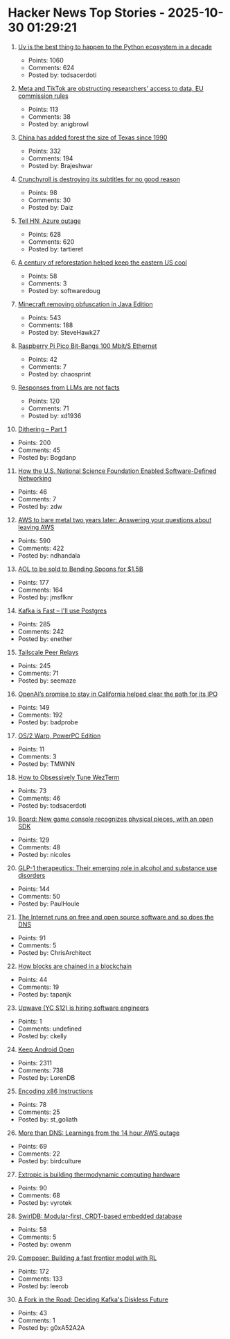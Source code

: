 # Hacker News Top Stories - 2025-10-30 01:29:21

1. [Uv is the best thing to happen to the Python ecosystem in a decade](https://emily.space/posts/251023-uv)
   - Points: 1060
   - Comments: 624
   - Posted by: todsacerdoti

2. [Meta and TikTok are obstructing researchers' access to data, EU commission rules](https://www.science.org/content/article/meta-and-tiktok-are-obstructing-researchers-access-data-european-commission-rules)
   - Points: 113
   - Comments: 38
   - Posted by: anigbrowl

3. [China has added forest the size of Texas since 1990](https://e360.yale.edu/digest/china-new-forest-report)
   - Points: 332
   - Comments: 194
   - Posted by: Brajeshwar

4. [Crunchyroll is destroying its subtitles for no good reason](https://daiz.moe/crunchyroll-is-destroying-its-subtitles-for-no-good-reason/)
   - Points: 98
   - Comments: 30
   - Posted by: Daiz

5. [Tell HN: Azure outage](undefined)
   - Points: 628
   - Comments: 620
   - Posted by: tartieret

6. [A century of reforestation helped keep the eastern US cool](https://news.agu.org/press-release/a-century-of-reforestation-helped-keep-the-eastern-us-cool/)
   - Points: 58
   - Comments: 3
   - Posted by: softwaredoug

7. [Minecraft removing obfuscation in Java Edition](https://www.minecraft.net/en-us/article/removing-obfuscation-in-java-edition)
   - Points: 543
   - Comments: 188
   - Posted by: SteveHawk27

8. [Raspberry Pi Pico Bit-Bangs 100 Mbit/S Ethernet](https://www.elektormagazine.com/news/rp2350-bit-bangs-100-mbit-ethernet)
   - Points: 42
   - Comments: 7
   - Posted by: chaosprint

9. [Responses from LLMs are not facts](https://stopcitingai.com/)
   - Points: 120
   - Comments: 71
   - Posted by: xd1936

10. [Dithering – Part 1](https://visualrambling.space/dithering-part-1/)
   - Points: 200
   - Comments: 45
   - Posted by: Bogdanp

11. [How the U.S. National Science Foundation Enabled Software-Defined Networking](https://cacm.acm.org/federal-funding-of-academic-research/how-the-u-s-national-science-foundation-enabled-software-defined-networking/)
   - Points: 46
   - Comments: 7
   - Posted by: zdw

12. [AWS to bare metal two years later: Answering your questions about leaving AWS](https://oneuptime.com/blog/post/2025-10-29-aws-to-bare-metal-two-years-later/view)
   - Points: 590
   - Comments: 422
   - Posted by: ndhandala

13. [AOL to be sold to Bending Spoons for $1.5B](https://www.axios.com/2025/10/29/aol-bending-spoons-deal)
   - Points: 177
   - Comments: 164
   - Posted by: jmsflknr

14. [Kafka is Fast – I'll use Postgres](https://topicpartition.io/blog/postgres-pubsub-queue-benchmarks)
   - Points: 285
   - Comments: 242
   - Posted by: enether

15. [Tailscale Peer Relays](https://tailscale.com/blog/peer-relays-beta)
   - Points: 245
   - Comments: 71
   - Posted by: seemaze

16. [OpenAI’s promise to stay in California helped clear the path for its IPO](https://www.wsj.com/tech/ai/openais-promise-to-stay-in-california-helped-clear-the-path-for-its-ipo-3af1c31c)
   - Points: 149
   - Comments: 192
   - Posted by: badprobe

17. [OS/2 Warp, PowerPC Edition](https://www.os2museum.com/wp/os2-history/os2-warp-powerpc-edition/)
   - Points: 11
   - Comments: 3
   - Posted by: TMWNN

18. [How to Obsessively Tune WezTerm](https://rashil2000.me/blogs/tune-wezterm)
   - Points: 73
   - Comments: 46
   - Posted by: todsacerdoti

19. [Board: New game console recognizes physical pieces, with an open SDK](https://board.fun/)
   - Points: 129
   - Comments: 48
   - Posted by: nicoles

20. [GLP-1 therapeutics: Their emerging role in alcohol and substance use disorders](https://academic.oup.com/jes/article/9/11/bvaf141/8277723?login=false)
   - Points: 144
   - Comments: 50
   - Posted by: PaulHoule

21. [The Internet runs on free and open source software and so does the DNS](https://www.icann.org/en/blogs/details/the-internet-runs-on-free-and-open-source-softwareand-so-does-the-dns-23-10-2025-en)
   - Points: 91
   - Comments: 5
   - Posted by: ChrisArchitect

22. [How blocks are chained in a blockchain](https://www.johndcook.com/blog/2025/10/27/blockchain/)
   - Points: 44
   - Comments: 19
   - Posted by: tapanjk

23. [Upwave (YC S12) is hiring software engineers](https://www.upwave.com/job/8228849002/)
   - Points: 1
   - Comments: undefined
   - Posted by: ckelly

24. [Keep Android Open](http://keepandroidopen.org/)
   - Points: 2311
   - Comments: 738
   - Posted by: LorenDB

25. [Encoding x86 Instructions](https://www-user.tu-chemnitz.de/~heha/hs/chm/x86.chm/x86.htm)
   - Points: 78
   - Comments: 25
   - Posted by: st_goliath

26. [More than DNS: Learnings from the 14 hour AWS outage](https://thundergolfer.com/blog/aws-us-east-1-outage-oct20)
   - Points: 69
   - Comments: 22
   - Posted by: birdculture

27. [Extropic is building thermodynamic computing hardware](https://extropic.ai/)
   - Points: 90
   - Comments: 68
   - Posted by: vyrotek

28. [SwirlDB: Modular-first, CRDT-based embedded database](https://docs.swirldb.org/)
   - Points: 58
   - Comments: 5
   - Posted by: owenm

29. [Composer: Building a fast frontier model with RL](https://cursor.com/blog/composer)
   - Points: 172
   - Comments: 133
   - Posted by: leerob

30. [A Fork in the Road: Deciding Kafka's Diskless Future](https://jack-vanlightly.com/blog/2025/10/22/a-fork-in-the-road-deciding-kafkas-diskless-future)
   - Points: 43
   - Comments: 1
   - Posted by: g0xA52A2A

